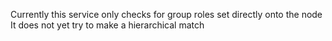 Currently this service only checks for group roles set directly onto the node
It does not yet try to make a hierarchical match